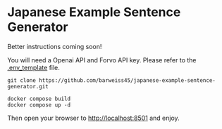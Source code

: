 # Japanese Example Sentence Generator

Better instructions coming soon!

You will need a Openai API and Forvo API key. Please refer to the [.env_template](.env_template) file.

```git
git clone https://github.com/barweiss45/japanese-example-sentence-generator.git
```

```
docker compose build
docker compose up -d
```

Then open your browser to [http://localhost:8501](http://localhost:8501) and enjoy.
